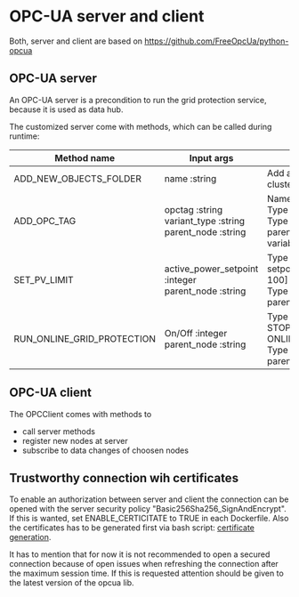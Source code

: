 # OPC-UA server and client
Both, server and client are based on https://github.com/FreeOpcUa/python-opcua

## OPC-UA server
An OPC-UA server is a precondition to run the grid protection service, because it is used as data hub.

The customized server come with methods, which can be called during runtime:

| Method name | Input args | Description |
| --- | --- | --- |
| ADD_NEW_OBJECTS_FOLDER | name :string | Add a new directory for clustering of nodes |
| ADD_OPC_TAG | opctag :string <br> variant_type :string <br> parent_node :string | Name of new OPC variable <br> Type of variable <br> Type in the name of the parent node the new variable should assigned to |
| SET_PV_LIMIT | active_power_setpoint :integer <br> parent_node :string | Type in active power setpoint in percent [0 ... 100] <br> Type in the name of the parent node |
| RUN_ONLINE_GRID_PROTECTION | On/Off :integer <br> parent_node :string | Type in 1 to RUN or 0 to STOP ONLINE_GRID_PROTECTION <br> Type in the name of the parent node |


## OPC-UA client
The OPCClient comes with methods to
- call server methods
- register new nodes at server
- subscribe to data changes of choosen nodes

## Trustworthy connection wih certificates
To enable an authorization between server and client the connection can be opened with the server security policy "Basic256Sha256_SignAndEncrypt".
If this is wanted, set ENABLE_CERTICITATE to TRUE in each Dockerfile. Also the certificates has to be generated first via bash script: [certificate generation][link_to_certificate_generation].

It has to mention that for now it is not recommended to open a secured connection because of open issues when refreshing the connection after the maximum session time. If this is requested attention should be given to the latest version of the opcua lib.

[link_to_certificate_generation]: certificates/generate_certificate_x509v3.sh
